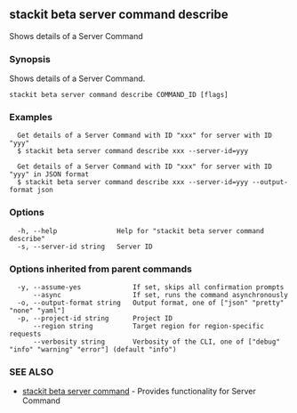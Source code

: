 ## stackit beta server command describe

Shows details of a Server Command

### Synopsis

Shows details of a Server Command.

```
stackit beta server command describe COMMAND_ID [flags]
```

### Examples

```
  Get details of a Server Command with ID "xxx" for server with ID "yyy"
  $ stackit beta server command describe xxx --server-id=yyy

  Get details of a Server Command with ID "xxx" for server with ID "yyy" in JSON format
  $ stackit beta server command describe xxx --server-id=yyy --output-format json
```

### Options

```
  -h, --help               Help for "stackit beta server command describe"
  -s, --server-id string   Server ID
```

### Options inherited from parent commands

```
  -y, --assume-yes             If set, skips all confirmation prompts
      --async                  If set, runs the command asynchronously
  -o, --output-format string   Output format, one of ["json" "pretty" "none" "yaml"]
  -p, --project-id string      Project ID
      --region string          Target region for region-specific requests
      --verbosity string       Verbosity of the CLI, one of ["debug" "info" "warning" "error"] (default "info")
```

### SEE ALSO

* [stackit beta server command](./stackit_beta_server_command.md)	 - Provides functionality for Server Command


